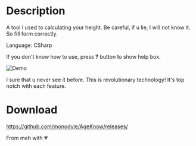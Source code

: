 # Description
A tool I used to calculating your height.
Be careful, if u lie, I will not know it. So fill form correctly.

Language: CSharp

If you don't know how to use, press **?** button to show help box.

![Demo](http://i.imgur.com/7AZ8a9W.png "Demo")

I sure that u never see it before.
This is revolutionary technology!
It's top notch with each feature.

# Download
https://github.com/monodyle/AgeKnow/releases/

From meh with 💗